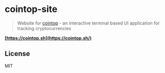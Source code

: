 # cointop-site

> Website for [cointop](https://github.com/miguelmota/cointop) - an interactive terminal based UI application for tracking cryptocurrencies

**[https://cointop.sh](https://cointop.sh/)**

## License

MIT
